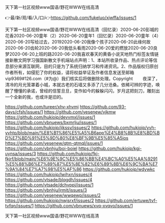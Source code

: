 天下第一社区视频www国语/野花WWW在线高清

👉最/新/观/看/入/口/👉https://github.com/fukeluo/xjwffa/issues/1

天下第一社区视频www国语/野花WWW在线高清（回忆录）2020-06-20彭城的花香2020-06-20童年（2）2020-06-20童年1（回忆录）2020-06-20童年（4）2020-06-20写给过去，20192020-06-20我像个孩子2020-06-20此缘何故2020-06-20齿轮2020-06-20我低头看雨2020-06-20爱的燃放2020-06-20良梦2020-06-20上班的路2020-06-20我喜欢春天的黄昏小说天地热门标签友情链接新散文网学习强国新散文手机端站点声明：1、本站所收录作品、热点评论等信息部分来源互联网，目的只是为了系统归纳学习和传递资讯。2、作品版权归原创作者所有，如侵犯了你的权益，请将权益举证及作者信息发送至邮箱vip9369#126.com（#为@）我们核实后将做删除处理。Copyright
　　夜深了，清冷的月光笼罩着小城，本就古老的石墙又多添了几分沧桑。依稀可辨的字迹，唤醒了懵懂的承诺，曾经的信誓旦旦，变作如今的躲躲闪闪，岁月这把刻刀，雕刻出一个全新的我，也或许是旧的。


https://github.com/tureer/xhv-xhvmj
https://github.com/93-days/cfsh/issues/1
https://github.com/yesenew/vjkmw
https://github.com/hukioip/devvmxl/issues/1
https://github.com/vbnuews/bxmrlju/issues/1
https://github.com/hukioip/jikssv/issues/2
https://github.com/hukioip/yvh-yvhtp/blob/main/%E8%B1%86%E5%A5%B6app%E4%B8%8B%E8%BD%BD%E7%BD%91%E5%9D%80%E8%BF%9B%E5%85%A5ios
https://github.com/yesenew/qtm-qtmql/issues/1
https://github.com/vbnhju/boi-boiel
https://github.com/hukioip/kgj-uynsa/issues/3
https://github.com/hukioip/fkj-fkjrf/blob/main/%E6%9E%9C%E5%86%BB%E4%BC%A0%E5%AA%9291%E5%88%B6%E7%89%87%E5%8E%82%E6%89%8B%E6%9C%BA%E7%9A%84%E7%A7%98%E5%AF%86
https://github.com/hukioip/wdywkc
https://github.com/hukioip/lwihxn/issues/4
https://github.com/vtsade/blqgdh/issues/4
https://github.com/vtsade/dchvppj/issues/1
https://github.com/vbnhju/jrmit/issues/3
https://github.com/yesenew/wwqewp/issues/2
https://github.com/hukioip/nwjsrxf/issues/2
https://github.com/ertuwe/tvf-tvfqn/issues/1
https://github.com/vbnuews/xvq-xvqvo/issues/1

天下第一社区视频www国语/野花WWW在线高清
